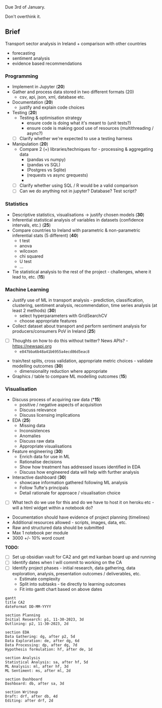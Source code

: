 Due 3rd of January.

Don't overthink it.

## Brief
Transport sector analysis in Ireland + comparison with other countries

- forecasting
- sentiment analysis
- evidence based recommendations

### Programming

- Implement in Jupyter (**20**)
- Gather and process data stored in two different formats (20)
	- csv, api, json, xml, database etc.
- Documentation (**20**)
	- justify and explain code choices
- Testing (**20**)
	- Testing & optimisation strategy 
		- ensure code is doing what it's meant to (unit tests?)
		- ensure code is making good use of resources (multithreading / async?)
  - [ ] Clarify whether we're expected to use a testing harness
- Manipulation (**20**)
	- Compare 2 (+) libraries/techniques for  - processing & aggregating data 
		- (pandas vs numpy) 
		- (pandas vs SQL)
		- (Postgres vs Sqlite)
		- (requests vs async grequests)
		- 
  - [ ] Clarify whether using SQL / R would be a valid comparison
  - [ ] Can we do anything not in jupyter? Database? Test script?
### Statistics

- Descriptive statistics, visualisations -> justify chosen models (**30**)
- Inferential statistical analysis of variables in datasets (confidence intervals, etc.) (**25**)
- Compare countries to Ireland with parametric & non-parametric inferential stats (5 different) (**40**)
	- t test
	- anova
	- wilcoxon
	- chi squared
	- U test
	- ...
 - Tie statistical analysis to the rest of the project - challenges, where it lead to, etc. (**15**)

### Machine Learning
- Justify use of ML in transport analysis - prediction, classification, clustering, sentiment analysis, recommendation, time series analysis (at least 2 methods) (**30**)
	- select hyperparameters with GridSearchCV
	- choose appropriate features
- Collect dataset about transport and perform sentiment analysis for producers/consumers PoV in Ireland (**25**)
- [ ] Thoughts on how to do this without twitter? News APIs?
		- https://newsapi.org
	- `e847bba6b48a41b6955a4ecd86d5eac8`
- train/test splits, cross validation, appropriate metric choices -  validate modelling outcomes (**30**)
	- dimensionality reduction where appropriate
 - Graphics / table to compare ML modelling outcomes (**15**)

### Visualisation
- Discuss process of acquiring raw data (***15**)
	- positive / negative aspects of acquisition
	- Discuss relevance
	- Discuss licensing implications
- EDA (**25**)
	- Missing data
	- Inconsistences
	- Anomalies
	- Discuss raw data 
	- Appropriate visualisations
- Feature engineering (**30**)
	- Enrich data for use in ML
	- Rationalise decisions
	- Show how treatment has addressed issues identified in EDA
	- Discuss how engineered data will help with further analysis
- Interactive dashboard (**30**)
	- showcase information gathered following ML analysis
	- Follow Tufte's principals
	- Detail rationale for approace / visualisation choice
 - [ ] What tech do we use for this and do we have to host it on heroku etc - will a html widget within a notebook do?

- Documentation should have evidence of project planning (timelines)
- Additional resources allowed - scripts, images, data, etc.
- Raw and structured data should be submitted 
- Max 1 notebook per module
- 3000 +/- 10% word count


 __TODO:__ 
 - [ ] Set up obsidian vault for CA2 and get md kanban board up and running
 - [ ] Identify dates when I will commit to working on the CA
 - [ ] Identify project phases - initial research, data gathering, data exploration, analysis, presentation outcomes / deliverables, etc. 
	 - Estimate complexity
	 - Split into subtasks - tie directly to learning outcomes
	 - Fit into gantt chart based on above dates

```mermaid
gantt 
title CA2
dateFormat DD-MM-YYYY

section Planning
Initial Research: p1, 11-30-2023, 3d
Outlining: p2, 11-30-2023, 2d 

section EDA
Data Gathering: dg, after p2, 5d
Data Exploration: de, after dg, 6d
Data Processing: dp, after dg, 7d
Hypothesis formulation: hf, after de, 1d

section Analysis
Statistical Analysis: sa, after hf, 5d
ML Analysis: ml, after hf, 3d
ML Sentiment: ms, after ml, 2d

section Dashboard
Dashboard: db, after sa, 3d

section Writeup
Draft: drf, after db, 4d
Editing: after drf, 2d

```
